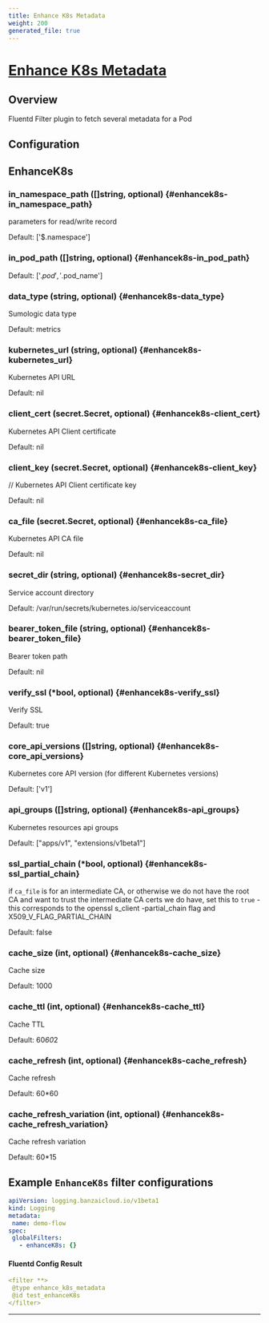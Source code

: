 ```yaml
---
title: Enhance K8s Metadata
weight: 200
generated_file: true
---
```


# [Enhance K8s Metadata](https://github.com/SumoLogic/sumologic-kubernetes-collection/tree/main/fluent-plugin-enhance-k8s-metadata)
## Overview
 Fluentd Filter plugin to fetch several metadata for a Pod

## Configuration
## EnhanceK8s

### in_namespace_path ([]string, optional) {#enhancek8s-in_namespace_path}

parameters for read/write record  

Default:  ['$.namespace']

### in_pod_path ([]string, optional) {#enhancek8s-in_pod_path}

 

Default:  ['$.pod','$.pod_name']

### data_type (string, optional) {#enhancek8s-data_type}

Sumologic data type  

Default:  metrics

### kubernetes_url (string, optional) {#enhancek8s-kubernetes_url}

Kubernetes API URL  

Default:  nil

### client_cert (secret.Secret, optional) {#enhancek8s-client_cert}

Kubernetes API Client certificate  

Default:  nil

### client_key (secret.Secret, optional) {#enhancek8s-client_key}

// Kubernetes API Client certificate key  

Default:  nil

### ca_file (secret.Secret, optional) {#enhancek8s-ca_file}

Kubernetes API CA file  

Default:  nil

### secret_dir (string, optional) {#enhancek8s-secret_dir}

Service account directory  

Default:  /var/run/secrets/kubernetes.io/serviceaccount

### bearer_token_file (string, optional) {#enhancek8s-bearer_token_file}

Bearer token path  

Default:  nil

### verify_ssl (*bool, optional) {#enhancek8s-verify_ssl}

Verify SSL  

Default:  true

### core_api_versions ([]string, optional) {#enhancek8s-core_api_versions}

Kubernetes core API version (for different Kubernetes versions)  

Default:  ['v1']

### api_groups ([]string, optional) {#enhancek8s-api_groups}

Kubernetes resources api groups  

Default:  ["apps/v1", "extensions/v1beta1"]

### ssl_partial_chain (*bool, optional) {#enhancek8s-ssl_partial_chain}

if `ca_file` is for an intermediate CA, or otherwise we do not have the root CA and want to trust the intermediate CA certs we do have, set this to `true` - this corresponds to the openssl s_client -partial_chain flag and X509_V_FLAG_PARTIAL_CHAIN  

Default:  false

### cache_size (int, optional) {#enhancek8s-cache_size}

Cache size   

Default:  1000

### cache_ttl (int, optional) {#enhancek8s-cache_ttl}

Cache TTL  

Default:  60*60*2

### cache_refresh (int, optional) {#enhancek8s-cache_refresh}

Cache refresh  

Default:  60*60

### cache_refresh_variation (int, optional) {#enhancek8s-cache_refresh_variation}

Cache refresh variation  

Default:  60*15


 ## Example `EnhanceK8s` filter configurations
 ```yaml
apiVersion: logging.banzaicloud.io/v1beta1
kind: Logging
metadata:
  name: demo-flow
spec:
  globalFilters:
    - enhanceK8s: {}
 ```

 #### Fluentd Config Result
 ```yaml
<filter **>
  @type enhance_k8s_metadata
  @id test_enhanceK8s
</filter>
 ```

---
